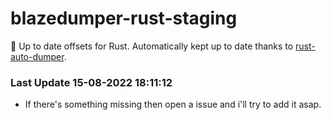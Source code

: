 # blazedumper-rust-staging

🚀 Up to date offsets for Rust. Automatically kept up to date thanks to [rust-auto-dumper](https://github.com/Akandesh/rust-auto-dumper).


### Last Update 15-08-2022 18:11:12
- If there's something missing then open a issue and i'll try to add it asap.